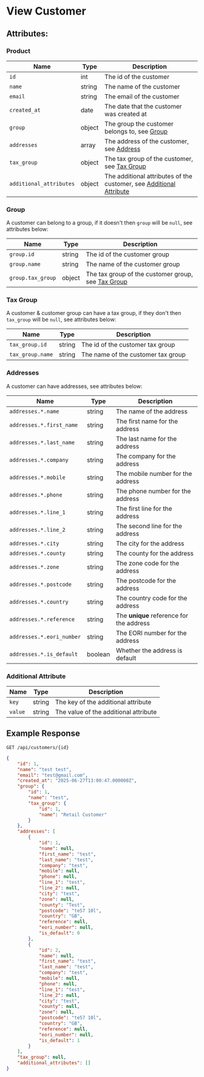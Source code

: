 # View Customer

## Attributes:

### Product

| Name                    | Type    | Description                                                                                  |
|-------------------------|---------|----------------------------------------------------------------------------------------------|
| `id`                    | int     | The id of the customer                                                                       |
| `name`                  | string  | The name of the customer                                                                     |
| `email`                 | string  | The email of the customer                                                                    |
| `created_at`            | date    | The date that the customer was created at                                                    |
| `group`                 | object  | The group the customer belongs to, see [Group](#group)                                       |
| `addresses`             | array   | The address of the customer, see [Address](#addresses)                                       |
| `tax_group`             | object  | The tax group of the customer, see [Tax Group](#tax-group)                                   |
| `additional_attributes` | object  | The additional attributes of the customer, see [Additional Attribute](#additional-attribute) |

### Group

A customer can belong to a group, if it doesn't then `group` will be `null`, see attributes below:

| Name              | Type   | Description                                                      |
|-------------------|--------|------------------------------------------------------------------|
| `group.id`        | string | The id of the customer group                                     |
| `group.name`      | string | The name of the customer group                                   |
| `group.tax_group` | object | The tax group of the customer group, see [Tax Group](#tax-group) |

### Tax Group

A customer & customer group can have a tax group, if they don't then `tax_group` will be `null`, see attributes below:

| Name              | Type   | Description                        |
|-------------------|--------|------------------------------------|
| `tax_group.id`    | string | The id of the customer tax group   |
| `tax_group.name`  | string | The name of the customer tax group |

### Addresses

A customer can have addresses, see attributes below:

| Name                      | Type    | Description                              |
|---------------------------|---------|------------------------------------------|
| `addresses.*.name`        | string  | The name of the address                  |
| `addresses.*.first_name`  | string  | The first name for the address           |
| `addresses.*.last_name`   | string  | The last name for the address            |
| `addresses.*.company`     | string  | The company for the address              |
| `addresses.*.mobile`      | string  | The mobile number for the address        |
| `addresses.*.phone`       | string  | The phone number for the address         |
| `addresses.*.line_1`      | string  | The first line for the address           |
| `addresses.*.line_2`      | string  | The second line for the address          |
| `addresses.*.city`        | string  | The city for the address                 |
| `addresses.*.county`      | string  | The county for the address               |
| `addresses.*.zone`        | string  | The zone code for the address            |
| `addresses.*.postcode`    | string  | The postcode for the address             |
| `addresses.*.country`     | string  | The country code for the address         |
| `addresses.*.reference`   | string  | The **unique** reference for the address |
| `addresses.*.eori_number` | string  | The EORI number for the address          |
| `addresses.*.is_default`  | boolean | Whether the address is default           |

### Additional Attribute

| Name    | Type    | Description                           |
|---------|---------|---------------------------------------|
| `key`   | string  | The key of the additional attribute   | 
| `value` | string  | The value of the additional attribute |

## Example Response

```http request
GET /api/customers/{id}
```

```json lines
{
    "id": 1,
    "name": "test test",
    "email": "test@gmail.com",
    "created_at": "2025-06-27T13:00:47.000000Z",
    "group": {
        "id": 1,
        "name": "test",
        "tax_group": {
            "id": 1,
            "name": "Retail Customer"
        }
    },
    "addresses": [
        {
            "id": 1,
            "name": null,
            "first_name": "test",
            "last_name": "test",
            "company": "test",
            "mobile": null,
            "phone": null,
            "line_1": "test",
            "line_2": null,
            "city": "test",
            "zone": null,
            "county": "Test",
            "postcode": "te57 10l",
            "country": "GB",
            "reference": null,
            "eori_number": null,
            "is_default": 0
        },
        {
            "id": 2,
            "name": null,
            "first_name": "test",
            "last_name": "test",
            "company": "test",
            "mobile": null,
            "phone": null,
            "line_1": "test",
            "line_2": null,
            "city": "test",
            "county": null,
            "zone": null,
            "postcode": "te57 10l",
            "country": "GB",
            "reference": null,
            "eori_number": null,
            "is_default": 1
        }
    ],
    "tax_group": null,
    "additional_attributes": []
}
```
